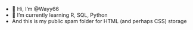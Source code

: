 - 👋 Hi, I’m @Wayy66
- 🌱 I’m currently learning R, SQL, Python
- And this is my public spam folder for HTML (and perhaps CSS) storage


<!---
Wayy66/Wayy66 is a ✨ special ✨ repository because its `README.md` (this file) appears on your GitHub profile.
You can click the Preview link to take a look at your changes.
--->
